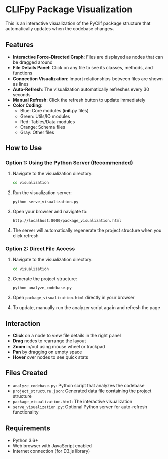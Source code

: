 # CLIFpy Package Visualization

This is an interactive visualization of the PyClif package structure that automatically updates when the codebase changes.

## Features

- **Interactive Force-Directed Graph**: Files are displayed as nodes that can be dragged around
- **File Details Panel**: Click on any file to see its classes, methods, and functions
- **Connection Visualization**: Import relationships between files are shown as lines
- **Auto-Refresh**: The visualization automatically refreshes every 30 seconds
- **Manual Refresh**: Click the refresh button to update immediately
- **Color Coding**:
  - Blue: Core modules (__init__.py files)
  - Green: Utils/IO modules
  - Red: Tables/Data modules
  - Orange: Schema files
  - Gray: Other files

## How to Use

### Option 1: Using the Python Server (Recommended)

1. Navigate to the visualization directory:
   ```bash
   cd visualization
   ```

2. Run the visualization server:
   ```bash
   python serve_visualization.py
   ```

3. Open your browser and navigate to:
   ```
   http://localhost:8000/package_visualization.html
   ```

4. The server will automatically regenerate the project structure when you click refresh

### Option 2: Direct File Access

1. Navigate to the visualization directory:
   ```bash
   cd visualization
   ```

2. Generate the project structure:
   ```bash
   python analyze_codebase.py
   ```

3. Open `package_visualization.html` directly in your browser

4. To update, manually run the analyzer script again and refresh the page

## Interaction

- **Click** on a node to view file details in the right panel
- **Drag** nodes to rearrange the layout
- **Zoom** in/out using mouse wheel or trackpad
- **Pan** by dragging on empty space
- **Hover** over nodes to see quick stats

## Files Created

- `analyze_codebase.py`: Python script that analyzes the codebase
- `project_structure.json`: Generated data file containing the project structure
- `package_visualization.html`: The interactive visualization
- `serve_visualization.py`: Optional Python server for auto-refresh functionality

## Requirements

- Python 3.6+
- Web browser with JavaScript enabled
- Internet connection (for D3.js library)